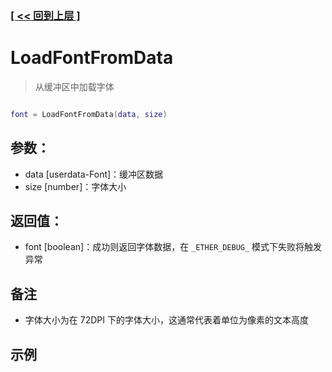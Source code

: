 ### [[ << 回到上层 ]](README.md)

# LoadFontFromData

> 从缓冲区中加载字体

```lua

font = LoadFontFromData(data, size)

```

## 参数：

+ data [userdata-Font]：缓冲区数据
+ size [number]：字体大小

## 返回值：

+ font [boolean]：成功则返回字体数据，在 `_ETHER_DEBUG_` 模式下失败将触发异常

## 备注

+ 字体大小为在 72DPI 下的字体大小，这通常代表着单位为像素的文本高度

## 示例

```lua

```